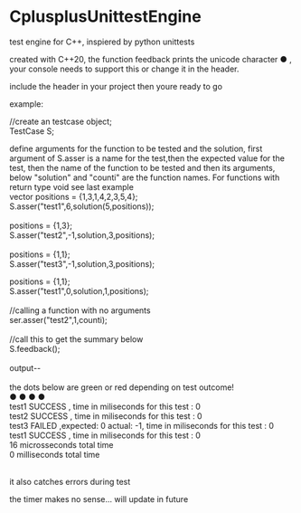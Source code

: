 # CplusplusUnittestEngine
test engine for C++, inspiered by python unittests<br>

created with C++20, the function feedback prints the unicode character ● , your console needs to support this or change it in the header.<br>

include the header in your project then youre ready to go<br>

example:<br>

//create an testcase object;<br>
TestCase S;<br>

define arguments for the function to be tested and the solution, first argument of S.asser is a name for the test,then the expected value for the test, then the name of the function to be tested and then its arguments, below "solution" and "counti" are the function names. For functions with return type void see last example<br>
vector<int> positions = {1,3,1,4,2,3,5,4};<br>
S.asser("test1",6,solution(5,positions));<br>
<br>
positions = {1,3};<br>
S.asser("test2",-1,solution,3,positions);<br>
<br>
positions = {1,1};<br>
S.asser("test3",-1,solution,3,positions);<br>

positions = {1,1};<br>
S.asser("test1",0,solution,1,positions);<br>
<br>
//calling a function with no arguments<br>
ser.asser("test2",1,counti);<br>
<br>
//call this to get the summary below <br>
S.feedback();<br>
<br>
output--<br>
<br>
the dots below are green or red depending on test outcome!<br>
● ● ● ● <br>
test1 SUCCESS , time in miliseconds for this test : 0<br>
test2 SUCCESS , time in miliseconds for this test : 0<br>
test3 FAILED ,expected: 0 actual: -1, time in miliseconds for this test : 0<br>
test1 SUCCESS , time in miliseconds for this test : 0<br>
16 microsseconds total time <br>
0 milliseconds total time  <br>
<br>

it also catches errors during test<br>


the timer makes no sense... will update in future
